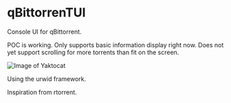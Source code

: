 qBittorrenTUI
===============
Console UI for qBittorrent.

POC is working. Only supports basic information display right now. Does not yet support scrolling for more torrents than fit on the screen.

![Image of Yaktocat](https://i.imgur.com/QbRAKkE.png)

Using the urwid framework.

Inspiration from rtorrent.
